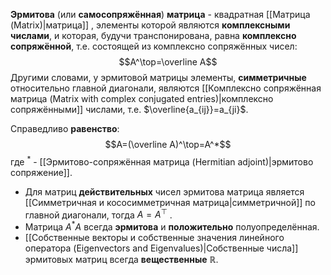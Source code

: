 **Эрмитова** (или **самосопряжённая**) **матрица** - квадратная [[Матрица (Matrix)|матрица]] , элементы которой являются **комплексными числами**, и которая, будучи транспонирована, равна **комплексно сопряжённой**, т.е. состоящей из комплексно сопряжённых чисел: $$A^\top=\overline A$$Другими словами, у эрмитовой матрицы элементы, **симметричные** относительно главной диагонали, являются [[Комплексно сопряжённая матрица (Matrix with complex conjugated entries)|комплексно сопряжёнными]] числами, т.е. $\overline{a_{ij}}=a_{ji}$.

Справедливо **равенство**:$$A=(\overline A)^\top=A^*$$где $^*$ - [[Эрмитово-сопряжённая матрица (Hermitian adjoint)|эрмитово сопряжение]].

- Для матриц **действительных** чисел эрмитова матрица является [[Симметричная и кососимметричная матрица|симметричной]] по главной диагонали, тогда $A=A^\top$ .
- Матрица $A^*A$ всегда **эрмитова** и **положительно** полуопределённая.
- [[Собственные векторы и собственные значения линейного оператора (Eigenvectors and Eigenvalues)|Собственные числа]] эрмитовых матриц всегда **вещественные** $\mathbb{R}$.